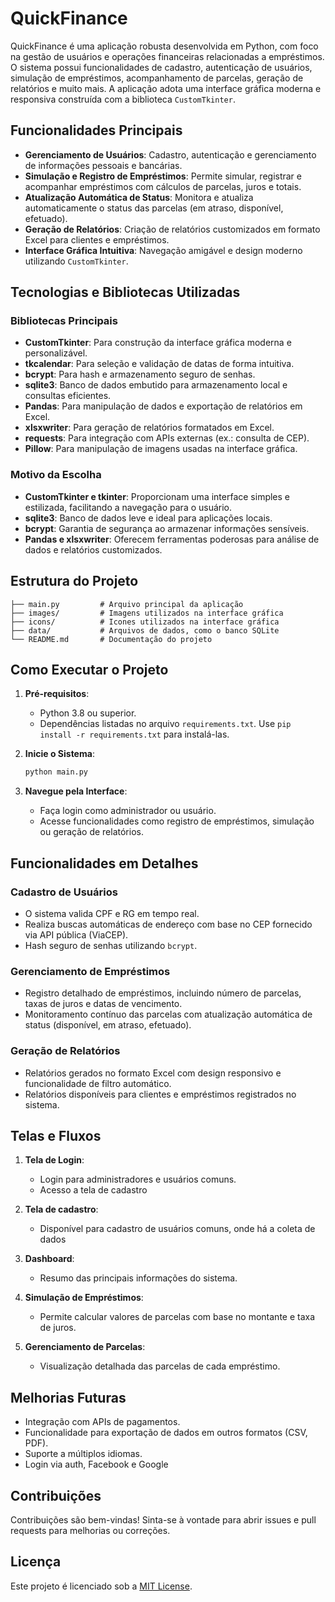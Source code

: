 # QuickFinance

QuickFinance é uma aplicação robusta desenvolvida em Python, com foco na gestão de usuários e operações financeiras relacionadas a empréstimos. O sistema possui funcionalidades de cadastro, autenticação de usuários, simulação de empréstimos, acompanhamento de parcelas, geração de relatórios e muito mais. A aplicação adota uma interface gráfica moderna e responsiva construída com a biblioteca `CustomTkinter`.

## Funcionalidades Principais

- **Gerenciamento de Usuários**: Cadastro, autenticação e gerenciamento de informações pessoais e bancárias.
- **Simulação e Registro de Empréstimos**: Permite simular, registrar e acompanhar empréstimos com cálculos de parcelas, juros e totais.
- **Atualização Automática de Status**: Monitora e atualiza automaticamente o status das parcelas (em atraso, disponível, efetuado).
- **Geração de Relatórios**: Criação de relatórios customizados em formato Excel para clientes e empréstimos.
- **Interface Gráfica Intuitiva**: Navegação amigável e design moderno utilizando `CustomTkinter`.

## Tecnologias e Bibliotecas Utilizadas

### Bibliotecas Principais

- **CustomTkinter**: Para construção da interface gráfica moderna e personalizável.
- **tkcalendar**: Para seleção e validação de datas de forma intuitiva.
- **bcrypt**: Para hash e armazenamento seguro de senhas.
- **sqlite3**: Banco de dados embutido para armazenamento local e consultas eficientes.
- **Pandas**: Para manipulação de dados e exportação de relatórios em Excel.
- **xlsxwriter**: Para geração de relatórios formatados em Excel.
- **requests**: Para integração com APIs externas (ex.: consulta de CEP).
- **Pillow**: Para manipulação de imagens usadas na interface gráfica.

### Motivo da Escolha

- **CustomTkinter e tkinter**: Proporcionam uma interface simples e estilizada, facilitando a navegação para o usuário.
- **sqlite3**: Banco de dados leve e ideal para aplicações locais.
- **bcrypt**: Garantia de segurança ao armazenar informações sensíveis.
- **Pandas e xlsxwriter**: Oferecem ferramentas poderosas para análise de dados e relatórios customizados.

## Estrutura do Projeto

```plaintext
├── main.py         # Arquivo principal da aplicação
├── images/         # Imagens utilizados na interface gráfica
├── icons/          # Icones utilizados na interface gráfica
├── data/           # Arquivos de dados, como o banco SQLite
└── README.md       # Documentação do projeto
```

## Como Executar o Projeto

1. **Pré-requisitos**:
   - Python 3.8 ou superior.
   - Dependências listadas no arquivo `requirements.txt`. Use `pip install -r requirements.txt` para instalá-las.

2. **Inicie o Sistema**:
   ```bash
   python main.py
   ```

3. **Navegue pela Interface**:
   - Faça login como administrador ou usuário.
   - Acesse funcionalidades como registro de empréstimos, simulação ou geração de relatórios.

## Funcionalidades em Detalhes

### Cadastro de Usuários

- O sistema valida CPF e RG em tempo real.
- Realiza buscas automáticas de endereço com base no CEP fornecido via API pública (ViaCEP).
- Hash seguro de senhas utilizando `bcrypt`.

### Gerenciamento de Empréstimos

- Registro detalhado de empréstimos, incluindo número de parcelas, taxas de juros e datas de vencimento.
- Monitoramento contínuo das parcelas com atualização automática de status (disponível, em atraso, efetuado).

### Geração de Relatórios

- Relatórios gerados no formato Excel com design responsivo e funcionalidade de filtro automático.
- Relatórios disponíveis para clientes e empréstimos registrados no sistema.

## Telas e Fluxos

1. **Tela de Login**:
   - Login para administradores e usuários comuns.
   - Acesso a tela de cadastro
  
2. **Tela de cadastro**:
   - Disponível para cadastro de usuários comuns, onde há a coleta de dados

3. **Dashboard**:
   - Resumo das principais informações do sistema.

4. **Simulação de Empréstimos**:
   - Permite calcular valores de parcelas com base no montante e taxa de juros.

5. **Gerenciamento de Parcelas**:
   - Visualização detalhada das parcelas de cada empréstimo.

## Melhorias Futuras

- Integração com APIs de pagamentos.
- Funcionalidade para exportação de dados em outros formatos (CSV, PDF).
- Suporte a múltiplos idiomas.
- Login via auth, Facebook e Google

## Contribuições

Contribuições são bem-vindas! Sinta-se à vontade para abrir issues e pull requests para melhorias ou correções.

## Licença

Este projeto é licenciado sob a [MIT License](LICENSE).
